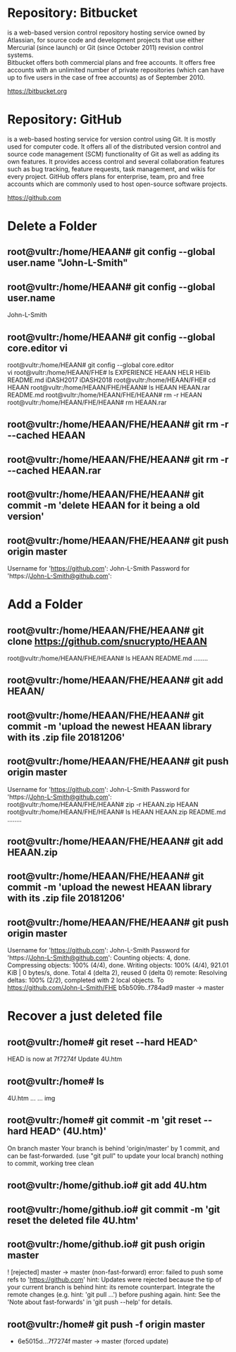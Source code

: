 # Repository: Bitbucket   
is a web-based version control repository hosting service owned by Atlassian, for source code and development projects that use either Mercurial (since launch) or Git (since October 2011) revision control systems.   
Bitbucket offers both commercial plans and free accounts. It offers free accounts with an unlimited number of private repositories (which can have up to five users in the case of free accounts) as of September 2010.      
  
  https://bitbucket.org  

   
# Repository: GitHub  
is a web-based hosting service for version control using Git. It is mostly used for computer code. It offers all of the distributed version control and source code management (SCM) functionality of Git as well as adding its own features. It provides access control and several collaboration features such as bug tracking, feature requests, task management, and wikis for every project. 
GitHub offers plans for enterprise, team, pro and free accounts which are commonly used to host open-source software projects.   
  
  https://github.com  


# Delete a Folder

## root@vultr:/home/HEAAN# git config --global user.name "John-L-Smith"
## root@vultr:/home/HEAAN# git config --global user.name               
John-L-Smith
## root@vultr:/home/HEAAN# git config --global core.editor vi
root@vultr:/home/HEAAN# git config --global core.editor   
vi
root@vultr:/home/HEAAN/FHE# ls
EXPERIENCE  HEAAN  HELR  HElib	README.md  iDASH2017  iDASH2018
root@vultr:/home/HEAAN/FHE# cd HEAAN
root@vultr:/home/HEAAN/FHE/HEAAN# ls
HEAAN
HEAAN.rar
README.md
root@vultr:/home/HEAAN/FHE/HEAAN# rm -r HEAAN
root@vultr:/home/HEAAN/FHE/HEAAN# rm HEAAN.rar
## root@vultr:/home/HEAAN/FHE/HEAAN# git rm -r --cached HEAAN
## root@vultr:/home/HEAAN/FHE/HEAAN# git rm -r --cached HEAAN.rar
## root@vultr:/home/HEAAN/FHE/HEAAN# git commit -m 'delete HEAAN for it being a old version'
## root@vultr:/home/HEAAN/FHE/HEAAN# git push origin master
Username for 'https://github.com': John-L-Smith
Password for 'https://John-L-Smith@github.com': 

# Add a Folder
## root@vultr:/home/HEAAN/FHE/HEAAN# git clone https://github.com/snucrypto/HEAAN
root@vultr:/home/HEAAN/FHE/HEAAN# ls
HEAAN
README.md
........
## root@vultr:/home/HEAAN/FHE/HEAAN# git add HEAAN/
## root@vultr:/home/HEAAN/FHE/HEAAN# git commit -m 'upload the newest HEAAN library with its .zip file 20181206'
## root@vultr:/home/HEAAN/FHE/HEAAN# git push origin master
Username for 'https://github.com': John-L-Smith
Password for 'https://John-L-Smith@github.com': 
root@vultr:/home/HEAAN/FHE/HEAAN# zip -r HEAAN.zip HEAAN
root@vultr:/home/HEAAN/FHE/HEAAN# ls
HEAAN
HEAAN.zip
README.md
........
## root@vultr:/home/HEAAN/FHE/HEAAN# git add HEAAN.zip
## root@vultr:/home/HEAAN/FHE/HEAAN# git commit -m 'upload the newest HEAAN library with its .zip file 20181206'
## root@vultr:/home/HEAAN/FHE/HEAAN# git push origin master
Username for 'https://github.com': John-L-Smith
Password for 'https://John-L-Smith@github.com': 
Counting objects: 4, done.
Compressing objects: 100% (4/4), done.
Writing objects: 100% (4/4), 921.01 KiB | 0 bytes/s, done.
Total 4 (delta 2), reused 0 (delta 0)
remote: Resolving deltas: 100% (2/2), completed with 2 local objects.
To https://github.com/John-L-Smith/FHE
   b5b509b..f784ad9  master -> master

# Recover a just deleted file
## root@vultr:/home# git reset --hard HEAD^
HEAD is now at 7f7274f Update 4U.htm
## root@vultr:/home# ls
4U.htm ... ... img
## root@vultr:/home# git commit -m 'git reset --hard HEAD^ (4U.htm)'
On branch master
Your branch is behind 'origin/master' by 1 commit, and can be fast-forwarded.
  (use "git pull" to update your local branch)
nothing to commit, working tree clean
## root@vultr:/home/github.io# git add 4U.htm
## root@vultr:/home/github.io# git commit -m 'git reset the deleted file 4U.htm'
## root@vultr:/home/github.io# git push origin master
 ! [rejected]        master -> master (non-fast-forward)
error: failed to push some refs to 'https://github.com'
hint: Updates were rejected because the tip of your current branch is behind
hint: its remote counterpart. Integrate the remote changes (e.g.
hint: 'git pull ...') before pushing again.
hint: See the 'Note about fast-forwards' in 'git push --help' for details.
## root@vultr:/home# git push  -f origin master
 + 6e5015d...7f7274f master -> master (forced update)

